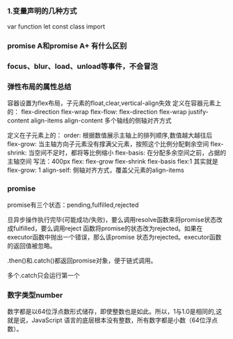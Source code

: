 ### 1.变量声明的几种方式
  var function let const class import 


### promise A和promise A+ 有什么区别

### focus、blur、load、unload等事件，不会冒泡

### 弹性布局的属性总结
  容器设置为flex布局，子元素的float,clear,vertical-align失效
  定义在容器元素上的：
  flex-direction
  flex-wrap
  flex-flow: flex-direction flex-wrap
  justify-content
  align-items
  align-content  多个轴线的侧轴对齐方式


  定义在子元素上的：
    order: 根据数值展示主轴上的排列顺序,数值越大越往后
    flex-grow: 当主轴方向子元素没有撑满父元素，按照这个比例分配剩余空间
    flex-shrink: 当空间不足时，都将等比例缩小
    flex-basis: 在分配多余空间之前，占据的主轴空间 写法：400px
    flex: flex-grow flex-shrink flex-basis   flex:1 其实就是flex-grow: 1
    align-self: 侧轴对齐方式，覆盖父元素的align-items

### promise
promise有三个状态：pending,fulfilled,rejected

旦异步操作执行完毕(可能成功/失败)，要么调用resolve函数来将promise状态改成fulfilled，要么调用reject 函数将promise的状态改为rejected。如果在executor函数中抛出一个错误，那么该promise 状态为rejected。executor函数的返回值被忽略。

.then()和.catch()都返回promise对象，便于链式调用。

多个.catch只会运行第一个




### 数字类型number
数字都是以64位浮点数形式储存，即使整数也是如此。所以，1与1.0是相同的,这就是说，JavaScript 语言的底层根本没有整数，所有数字都是小数（64位浮点数）。


